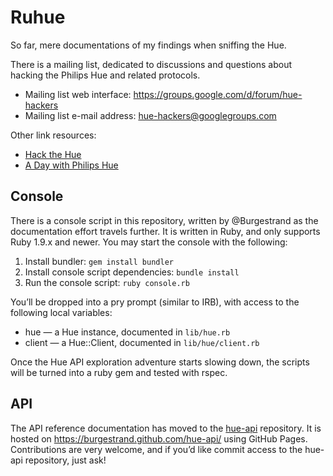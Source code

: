 # Ruhue

So far, mere documentations of my findings when sniffing the Hue.

There is a mailing list, dedicated to discussions and questions about hacking the
Philips Hue and related protocols.

- Mailing list web interface: <https://groups.google.com/d/forum/hue-hackers>
- Mailing list e-mail address: <hue-hackers@googlegroups.com>

Other link resources:

- [Hack the Hue](http://rsmck.co.uk/hue)
- [A Day with Philips Hue](http://www.nerdblog.com/2012/10/a-day-with-philips-hue.html?showComment=1352172383498)

## Console

There is a console script in this repository, written by @Burgestrand as the
documentation effort travels further. It is written in Ruby, and only supports
Ruby 1.9.x and newer. You may start the console with the following:

1. Install bundler: `gem install bundler`
2. Install console script dependencies: `bundle install`
3. Run the console script: `ruby console.rb`

You’ll be dropped into a pry prompt (similar to IRB), with access to the following
local variables:

- hue — a Hue instance, documented in `lib/hue.rb`
- client — a Hue::Client, documented in `lib/hue/client.rb`

Once the Hue API exploration adventure starts slowing down, the scripts will be
turned into a ruby gem and tested with rspec.

## API

The API reference documentation has moved to the [hue-api][] repository. It is
hosted on <https://burgestrand.github.com/hue-api/> using GitHub Pages. Contributions
are very welcome, and if you’d like commit access to the hue-api repository, just ask!

[hue-api]: https://github.com/Burgestrand/hue-api
